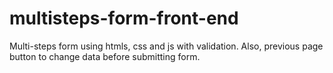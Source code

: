 # multisteps-form-front-end
Multi-steps form using htmls, css and js with validation. Also, previous page button to change data before submitting form.
